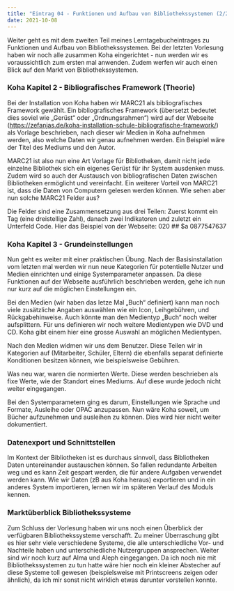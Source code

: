 ```yaml
---
title: "Eintrag 04 - Funktionen und Aufbau von Bibliothekssystemen (2/2)"
date: 2021-10-08
---
```



Weiter geht es mit dem zweiten Teil meines Lerntagebucheintrages zu Funktionen und Aufbau von Bibliothekssystemen. Bei der letzten Vorlesung haben wir noch alle zusammen Koha eingerichtet - nun werden wir es voraussichtlich zum ersten mal anwenden. Zudem werfen wir auch einen Blick auf den Markt von Bibliothekssystemen. 

### Koha Kapitel 2 - Bibliografisches Framework (Theorie)
Bei der Installation von Koha haben wir MARC21 als bibliografisches Framework gewählt. Ein bibliografisches Framework (übersetzt bedeutet dies soviel wie „Gerüst“ oder „Ordnungsrahmen“) wird auf der Webseite (https://zefanjas.de/koha-installation-schule-bibliografische-framework/) als Vorlage beschrieben, nach dieser wir Medien in Koha aufnehmen werden, also welche Daten wir genau aufnehmen werden. Ein Beispiel wäre der Titel des Mediums und den Autor. 

MARC21 ist also nun eine Art Vorlage für Bibliotheken, damit nicht jede einzelne Bibliothek sich ein eigenes Gerüst für ihr System ausdenken muss. Zudem wird so auch der Austausch von bibliografischen Daten zwischen Bibliotheken ermöglicht und vereinfacht. Ein weiterer Vorteil von MARC21 ist, dass die Daten von Computern gelesen werden können. Wie sehen aber nun solche MARC21 Felder aus?

Die Felder sind eine Zusammensetzung aus drei Teilen: Zuerst kommt ein Tag (eine dreistellige Zahl), danach zwei Indikatoren und zuletzt ein Unterfeld Code. Hier das Beispiel von der Webseite: 020 ## $a 0877547637


### Koha Kapitel 3 - Grundeinstellungen
Nun geht es weiter mit einer praktischen Übung. Nach der Basisinstallation vom letzten mal werden wir nun neue Kategorien für potentielle Nutzer und Medien einrichten und einige Systemparameter anpassen. Da diese Funktionen auf der Webseite ausführlich beschrieben werden, gehe ich nun nur kurz auf die möglichen Einstellungen ein.

Bei den Medien (wir haben das letze Mal „Buch“ definiert) kann man noch viele zusätzliche Angaben auswählen wie ein Icon, Leihgebühren, und Rückgabehinweise. Auch könnte man den Medientyp „Buch“ noch weiter aufsplittern. Für uns definieren wir noch weitere Medientypen wie DVD und CD. Koha gibt einem hier eine grosse Auswahl an möglichen Medientypen.

Nach den Medien widmen wir uns dem Benutzer. Diese Teilen wir in Kategorien auf (Mitarbeiter, Schüler, Eltern) die ebenfalls separat definierte Konditionen besitzen können, wie beispielsweise Gebühren.

Was neu war, waren die normierten Werte. Diese werden beschrieben als fixe Werte, wie der Standort eines Mediums. Auf diese wurde jedoch nicht weiter eingegangen.

Bei den Systemparametern ging es darum, Einstellungen wie Sprache und Formate, Ausleihe oder OPAC anzupassen. Nun wäre Koha soweit, um Bücher aufzunehmen und ausleihen zu können. Dies wird hier nicht weiter dokumentiert. 


### Datenexport und Schnittstellen
Im Kontext der Bibliotheken ist es durchaus sinnvoll, dass Bibliotheken Daten untereinander austauschen können. So fallen redundante Arbeiten weg und es kann Zeit gespart werden, die für andere Aufgaben verwendet werden kann. Wie wir Daten (zB aus Koha heraus) exportieren und in ein anderes System importieren, lernen wir im späteren Verlauf des Moduls kennen.

### Marktüberblick Bibliothekssysteme
Zum Schluss der Vorlesung haben wir uns noch einen Überblick der verfügbaren Bibliothekssysteme verschafft. Zu meiner Überraschung gibt es hier sehr viele verschiedene Systeme, die alle unterschiedliche Vor- und Nachteile haben und unterschiedliche Nutzergruppen ansprechen. Weiter sind wir noch kurz auf Alma und Aleph eingegangen. Da ich noch nie mit Bibliothekssystemen zu tun hatte wäre hier noch ein kleiner Abstecher auf diese Systeme toll gewesen (beispielsweise mit Printscreens zeigen oder ähnlich), da ich mir sonst nicht wirklich etwas darunter vorstellen konnte.
